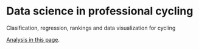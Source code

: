 # Data science in professional cycling

Clasification, regression, rankings and data visualization for cycling

[Analysis in this page](martinmarcellan.github.io).
